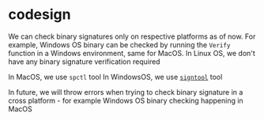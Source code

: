 # codesign

We can check binary signatures only on respective platforms as of now. For example, Windows OS binary can be checked by running the `Verify` function in a Windows environment, same for MacOS. In Linux OS, we don't have any binary signature verification required

In MacOS, we use `spctl` tool
In WindowsOS, we use [`signtool`](https://docs.microsoft.com/en-us/windows/win32/seccrypto/signtool) tool

In future, we will throw errors when trying to check binary signature in a cross platform - for example Windows OS binary checking happening in MacOS
